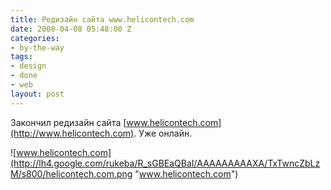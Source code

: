 ```yaml
---
title: Редизайн сайта www.helicontech.com
date: 2008-04-08 05:48:00 Z
categories:
- by-the-way
tags:
- design
- done
- web
layout: post
---
```


Закончил редизайн сайта [www.helicontech.com](http://www.helicontech.com). Уже онлайн.

![www.helicontech.com](http://lh4.google.com/rukeba/R_sGBEaQBaI/AAAAAAAAAXA/TxTwncZbLzM/s800/helicontech.com.png "www.helicontech.com")


